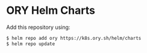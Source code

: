 # ORY Helm Charts

Add this repository using:

```bash
$ helm repo add ory https://k8s.ory.sh/helm/charts
$ helm repo update
```
